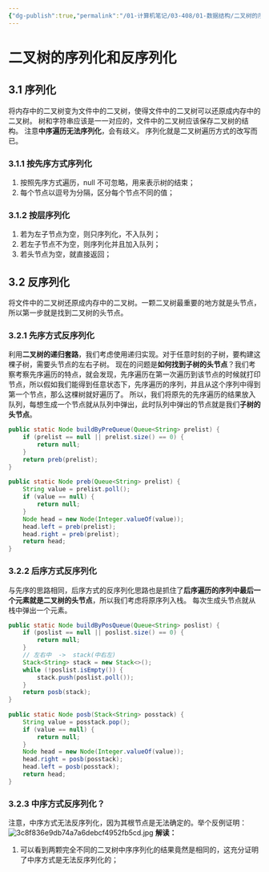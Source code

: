 ```yaml
---
{"dg-publish":true,"permalink":"/01-计算机笔记/03-408/01-数据结构/二叉树的序列化与反序列化/","tags":["personal/blog","algorithm/数据结构/二叉树"]}
---
```


# 二叉树的序列化和反序列化
## 3.1 序列化
将内存中的二叉树变为文件中的二叉树，使得文件中的二叉树可以还原成内存中的二叉树。
树和字符串应该是一一对应的，文件中的二叉树应该保存二叉树的结构。
注意**中序遍历无法序列化**，会有歧义。
序列化就是二叉树遍历方式的改写而已。
### 3.1.1 按先序方式序列化
1. 按照先序方式遍历，null 不可忽略，用来表示树的结束；
2. 每个节点以逗号为分隔，区分每个节点不同的值；
### 3.1.2 按层序列化
1. 若为左子节点为空，则只序列化，不入队列；
2. 若左子节点不为空，则序列化并且加入队列；
3. 若头节点为空，就直接返回；
## 3.2 反序列化
将文件中的二叉树还原成内存中的二叉树。一颗二叉树最重要的地方就是头节点，所以第一步就是找到二叉树的头节点。
### 3.2.1 先序方式反序列化
利用**二叉树的递归套路**，我们考虑使用递归实现。对于任意时刻的子树，要构建这棵子树，需要头节点的左右子树。
现在的问题是**如何找到子树的头节点**？我们考察考察先序遍历的特点，就会发现，先序遍历在第一次遍历到该节点的时候就打印节点，所以假如我们能得到任意状态下，先序遍历的序列，并且从这个序列中得到第一个节点，那么这棵树就好遍历了。
所以，我们将原先的先序遍历的结果放入队列，每想生成一个节点就从队列中弹出，此时队列中弹出的节点就是我们**子树的头节点**。
```java
public static Node buildByPreQueue(Queue<String> prelist) {  
    if (prelist == null || prelist.size() == 0) {  
        return null;  
    }  
    return preb(prelist);  
}  
  
public static Node preb(Queue<String> prelist) {  
    String value = prelist.poll();  
    if (value == null) {  
        return null;  
    }  
    Node head = new Node(Integer.valueOf(value));  
    head.left = preb(prelist);  
    head.right = preb(prelist);  
    return head;  
}
```
### 3.2.2 后序方式反序列化
与先序的思路相同，后序方式的反序列化思路也是抓住了**后序遍历的序列中最后一个元素就是二叉树的头节点**，所以我们考虑将原序列入栈。
每次生成头节点就从栈中弹出一个元素。
```java
public static Node buildByPosQueue(Queue<String> poslist) {  
    if (poslist == null || poslist.size() == 0) {  
        return null;  
    }  
    // 左右中  ->  stack(中右左)  
    Stack<String> stack = new Stack<>();  
    while (!poslist.isEmpty()) {  
        stack.push(poslist.poll());  
    }  
    return posb(stack);  
}  
  
public static Node posb(Stack<String> posstack) {  
    String value = posstack.pop();  
    if (value == null) {  
        return null;  
    }  
    Node head = new Node(Integer.valueOf(value));  
    head.right = posb(posstack);  
    head.left = posb(posstack);  
    return head;  
}
```
### 3.2.3 中序方式反序列化？
注意，中序方式无法反序列化，因为其根节点是无法确定的。举个反例证明：
![3c8f836e9db74a7a6debcf4952fb5cd.jpg](/img/user/01-%E8%AE%A1%E7%AE%97%E6%9C%BA%E7%AC%94%E8%AE%B0/03-408/01-%E6%95%B0%E6%8D%AE%E7%BB%93%E6%9E%84/05-01-%E6%95%B0%E6%8D%AE%E7%BB%93%E6%9E%84%E4%B8%8E%E7%AE%97%E6%B3%95-zuo/%E6%95%B0%E6%8D%AE%E7%BB%93%E6%9E%84/%E9%99%84%E4%BB%B6/3c8f836e9db74a7a6debcf4952fb5cd.jpg)
**解读：**
1. 可以看到两颗完全不同的二叉树中序序列化的结果竟然是相同的，这充分证明了中序方式是无法反序列化的；